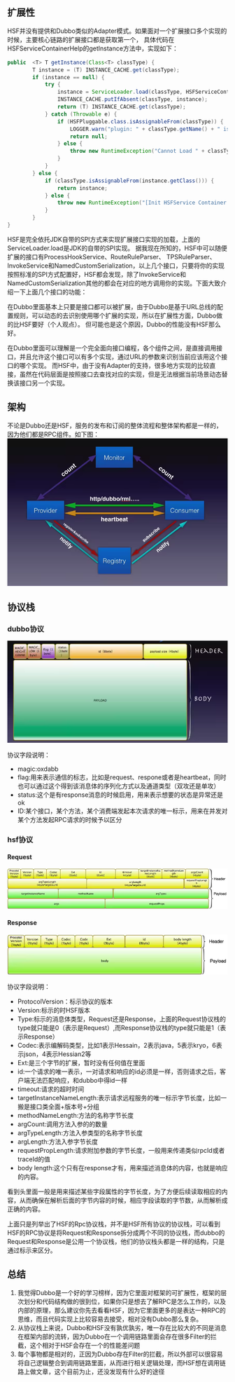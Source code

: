 
## 扩展性
HSF并没有提供和Dubbo类似的Adapter模式。如果面对一个扩展接口多个实现的时候，主要核心链路的扩展接口都是获取第一个，
具体代码在HSFServiceContainerHelp的getInstance方法中，实现如下：
```java
public  <T> T getInstance(Class<T> classType) {
        T instance = (T) INSTANCE_CACHE.get(classType);
        if (instance == null) {
            try {
                instance = ServiceLoader.load(classType, HSFServiceContainer.class.getClassLoader()).iterator().next();
                INSTANCE_CACHE.putIfAbsent(classType, instance);
                return (T) INSTANCE_CACHE.get(classType);
            } catch (Throwable e) {
                if (HSFPluggable.class.isAssignableFrom(classType)) {
                    LOGGER.warn("plugin: " + classType.getName() + " is not activated.");
                    return null;
                } else {
                    throw new RuntimeException("Cannot Load " + classType, e);
                }
            }
        } else {
            if (classType.isAssignableFrom(instance.getClass())) {
                return instance;
            } else {
                throw new RuntimeException("[Init HSFService Container Error]" + classType);
            }
        }
}
```
HSF是完全依托JDK自带的SPI方式来实现扩展接口实现的加载，上面的ServiceLoader.load是JDK的自带的SPI实现。
据我现在所知的，HSF中可以随便扩展的接口有ProcessHookService、RouteRuleParser、
TPSRuleParser、InvokeService和NamedCustomSerialization，以上几个接口，只要将你的实现按照标准的SPI方式配置好，HSF都会发现，除了InvokeService和NamedCustomSerialization其他的都会在对应的地方调用你的实现。下面大致介绍一下上面几个接口的功能：

在Dubbo里面基本上只要是接口都可以被扩展，由于Dubbo是基于URL总线的配置规则，可以动态的去识别使用哪个扩展的实现，所以在扩展性方面，Dubbo做的比HSF要好（个人观点）。
但可能也是这个原因，Dubbo的性能没有HSF那么好。

在Dubbo里面可以理解是一个完全面向接口编程，各个组件之间，是直接调用接口，并且允许这个接口可以有多个实现，通过URL的参数来识别当前应该用这个接口的哪个实现。
而HSF中，由于没有Adapter的支持，很多地方实现的比较直接，虽然在代码层面是按照接口去查找对应的实现，但是无法根据当前场景动态替换该接口另一个实现。

## 架构
不论是Dubbo还是HSF，服务的发布和订阅的整体流程和整体架构都是一样的，因为他们都是RPC组件。如下图：
![图片3](../../src/main/resources/static/image/dubbo/dubbo_RPC.png)

## 协议栈
### dubbo协议
![图片3](../../src/main/resources/static/image/dubbo/dubbo_protocol.png)

协议字段说明：
* magic:oxdabb
* flag:用来表示通信的标志，比如是request、respone或者是heartbeat，同时也可以通过这个得到该消息体的序列化方式以及通道类型（双攻还是单攻）
* status:这个是有response消息的时候启用，用来表示想要的状态是异常还是ok
* ID:某个接口，某个方法，某个消费端发起本次请求的唯一标示，用来在并发对某个方法发起RPC请求的时候予以区分


### hsf协议
#### Request
![图片3](../../src/main/resources/static/image/hsf/hsf_protocol_req.png)

#### Response
![图片3](../../src/main/resources/static/image/hsf/hsf_protocol_res.png)

协议字段说明：

* ProtocolVersion：标示协议的版本
* Version:标示的时HSF版本
* Type:标示的消息体类型，Request还是Response，上面的Request协议栈的type就只能是0（表示是Request）,而Response协议栈的type就只能是1（表示Response）
* Codec:表示编解码类型，比如1表示Hessain，2表示java，5表示kryo，6表示json，4表示Hessian2等
* Ext:是三个字节的扩展，暂时没有任何值在里面
* id:一个请求的唯一表示，一对请求和响应的id必须是一样，否则请求之后，客户端无法匹配响应，和dubbo中得id一样
* timeout:请求的超时时间
* targetInstanceNameLength:表示请求远程服务的唯一标示字节长度，比如一搬是接口类全面+版本号+分组
* methodNameLength:方法的名称字节长度
* argCount:调用方法入参的的数量
* argTypeLength:方法入参类型的名称字节长度
* argLength:方法入参字节长度
* requestPropLength:请求附加参数的字节长度，一般用来传递类似rpcId或者traceId的值
* body length:这个只有在response才有，用来描述消息体的内容，也就是响应的内容。

看到头里面一般是用来描述某些字段属性的字节长度，为了方便后续读取相应的内容，从而确保在解析后面的字节内容的时候，相应字段读取的字节数，从而解析成正确的内容。


上面只是列举出了HSF的Rpc协议栈，并不是HSF所有协议的协议栈，可以看到HSF的RPC协议是将Request和Response拆分成两个不同的协议栈，而dubbo的Request和Response是公用一个协议栈，他们的协议栈头都是一样的结构，只是通过标示来区分。


## 总结
1. 我觉得Dubbo是一个好的学习榜样，因为它里面对框架的可扩展性，框架的层次划分和代码结构做的很到位，如果你只是想去了解RPC是怎么工作的，以及内部的原理，那么建议你先去看看HSF，因为它里面更多的是表达一种RPC的思维，而且代码实现上比较容易去接受，相对没有Dubbo那么复杂。
2. 从协议栈上来说，Dubbo和HSF没有孰优孰劣，唯一存在比较大的不同是消息在框架内部的流转，因为Dubbo在一个调用链路里面会存在很多Filter的拦截，这个相对于HSF会存在一个的性能差问题
3. 每个事物都是相对的，正因为Dubbo存在Filter的拦截，所以外部可以很容易将自己逻辑整合到调用链路里面，从而进行相关逻辑处理，而HSF想在调用链路上做文章，这个目前为止，还没发现有什么好的途径